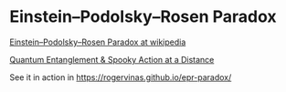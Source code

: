 # Einstein–Podolsky–Rosen Paradox

[Einstein–Podolsky–Rosen Paradox at wikipedia](https://en.wikipedia.org/wiki/EPR_paradox)

[Quantum Entanglement & Spooky Action at a Distance](https://www.youtube.com/watch?v=ZuvK-od647c)

See it in action in https://rogervinas.github.io/epr-paradox/

